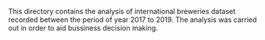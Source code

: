 This directory contains the analysis of international breweries dataset recorded between the period of year 2017 to 2019. The analysis was carried out in order to aid bussiness decision making. 

